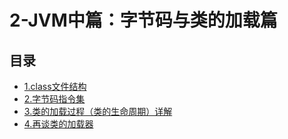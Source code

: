 #  2-JVM中篇：字节码与类的加载篇

## 目录

  * [1.class文件结构](/study/Java/01-Java/JVM从入门到精通/2-JVM中篇：字节码与类的加载篇/1.class文件结构)
  * [2.字节码指令集](/study/Java/01-Java/JVM从入门到精通/2-JVM中篇：字节码与类的加载篇/2.字节码指令集)
  * [3.类的加载过程（类的生命周期）详解](/study/Java/01-Java/JVM从入门到精通/2-JVM中篇：字节码与类的加载篇/3.类的加载过程（类的生命周期）详解)
  * [4.再谈类的加载器](/study/Java/01-Java/JVM从入门到精通/2-JVM中篇：字节码与类的加载篇/4.再谈类的加载器)